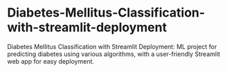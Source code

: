 # Diabetes-Mellitus-Classification-with-streamlit-deployment
Diabetes Mellitus Classification with Streamlit Deployment: ML project for predicting diabetes using various algorithms, with a user-friendly Streamlit web app for easy deployment.
